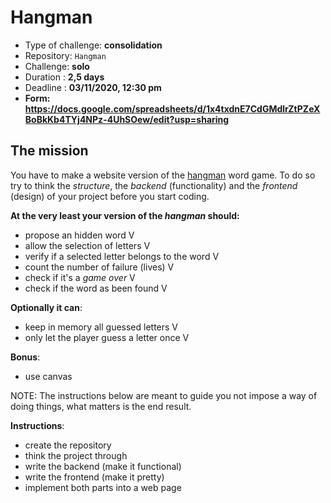 # Hangman

- Type of challenge: **consolidation**
- Repository: `Hangman`
- Challenge: **solo**
- Duration : **2,5 days**
- Deadline : **03/11/2020, 12:30 pm**
- **Form: https://docs.google.com/spreadsheets/d/1x4txdnE7CdGMdlrZtPZeXBoBkKb4TYj4NPz-4UhSOew/edit?usp=sharing**

## The mission

You have to make a website version of the [hangman](https://en.wikipedia.org/wiki/Hangman_(game)) word game. To do so
try to think the *structure*, the *backend* (functionality) and the *frontend*
(design) of your project before you start coding.

**At the very least your version of the *hangman* should:**

- propose an hidden word V
- allow the selection of letters  V
- verify if a selected letter belongs to the word  V
- count the number of failure (lives)  V
- check if it's a *game over*  V
- check if the word as been found  V

**Optionally it can**:

- keep in memory all guessed letters  V
- only let the player guess a letter once  V

**Bonus**:

- use canvas

NOTE: The instructions below are meant to guide you not impose a way of doing
things, what matters is the end result.

**Instructions**:

* create the repository
* think the project through
* write the backend (make it functional)
* write the frontend (make it pretty)
* implement both parts into a web page